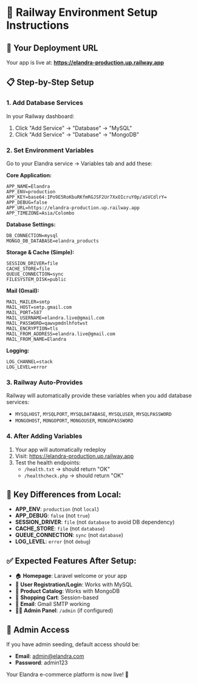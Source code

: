 # 🚂 Railway Environment Setup Instructions

## 🎯 Your Deployment URL
Your app is live at: **https://elandra-production.up.railway.app**

## 📋 Step-by-Step Setup

### 1. Add Database Services
In your Railway dashboard:
1. Click "Add Service" → "Database" → "MySQL"
2. Click "Add Service" → "Database" → "MongoDB"

### 2. Set Environment Variables
Go to your Elandra service → Variables tab and add these:

**Core Application:**
```
APP_NAME=Elandra
APP_ENV=production
APP_KEY=base64:IPo9E5RoKbuRKfmRGJSF2Ur7XxOIcruY0p/aSVCdlrY=
APP_DEBUG=false
APP_URL=https://elandra-production.up.railway.app
APP_TIMEZONE=Asia/Colombo
```

**Database Settings:**
```
DB_CONNECTION=mysql
MONGO_DB_DATABASE=elandra_products
```

**Storage & Cache (Simple):**
```
SESSION_DRIVER=file
CACHE_STORE=file
QUEUE_CONNECTION=sync
FILESYSTEM_DISK=public
```

**Mail (Gmail):**
```
MAIL_MAILER=smtp
MAIL_HOST=smtp.gmail.com
MAIL_PORT=587
MAIL_USERNAME=elandra.live@gmail.com
MAIL_PASSWORD=qawvpmdnlhfotwst
MAIL_ENCRYPTION=tls
MAIL_FROM_ADDRESS=elandra.live@gmail.com
MAIL_FROM_NAME=Elandra
```

**Logging:**
```
LOG_CHANNEL=stack
LOG_LEVEL=error
```

### 3. Railway Auto-Provides
Railway will automatically provide these variables when you add database services:
- `MYSQLHOST`, `MYSQLPORT`, `MYSQLDATABASE`, `MYSQLUSER`, `MYSQLPASSWORD`
- `MONGOHOST`, `MONGOPORT`, `MONGOUSER`, `MONGOPASSWORD`

### 4. After Adding Variables
1. Your app will automatically redeploy
2. Visit: https://elandra-production.up.railway.app
3. Test the health endpoints:
   - `/health.txt` → should return "OK"
   - `/healthcheck.php` → should return "OK"

## 🎯 Key Differences from Local:
- **APP_ENV**: `production` (not `local`)
- **APP_DEBUG**: `false` (not `true`)
- **SESSION_DRIVER**: `file` (not `database` to avoid DB dependency)
- **CACHE_STORE**: `file` (not `database`)
- **QUEUE_CONNECTION**: `sync` (not `database`)
- **LOG_LEVEL**: `error` (not `debug`)

## ✅ Expected Features After Setup:
- 🏠 **Homepage**: Laravel welcome or your app
- 👥 **User Registration/Login**: Works with MySQL
- 📱 **Product Catalog**: Works with MongoDB
- 🛒 **Shopping Cart**: Session-based
- 📧 **Email**: Gmail SMTP working
- 👨‍💼 **Admin Panel**: `/admin` (if configured)

## 🔧 Admin Access
If you have admin seeding, default access should be:
- **Email**: admin@elandra.com
- **Password**: admin123

Your Elandra e-commerce platform is now live! 🚀